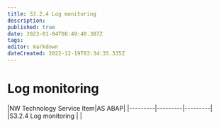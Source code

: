 ```yaml
---
title: S3.2.4 Log monitoring
description: 
published: true
date: 2023-01-04T08:49:40.307Z
tags: 
editor: markdown
dateCreated: 2022-12-19T03:34:35.335Z
---
```


# Log monitoring
|NW Technology Service Item|AS ABAP|
|---------|---------|---------|
|S3.2.4 Log monitoring	 |     |
